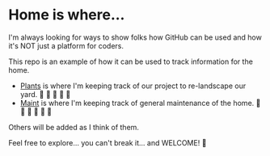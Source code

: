 # Home is where...

I'm always looking for ways to show folks how GitHub can be used and how it's NOT just a platform for coders.

This repo is an example of how it can be used to track information for the home.

* [Plants](plants/) is where I'm keeping track of our project to re-landscape our yard. :seedling: :herb: :sunflower: :apple: :honeybee:
* [Maint](maint/) is where I'm keeping track of general maintenance of the home. :house_with_garden: :wrench: :hammer: :nut_and_bolt: :pencil: :pushpin:

Others will be added as I think of them.

Feel free to explore... you can't break it... and WELCOME! :tada:
